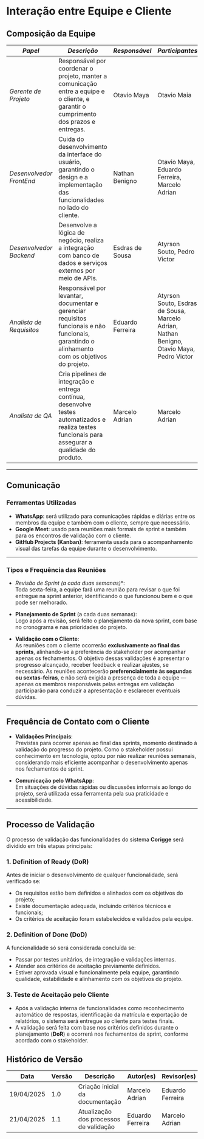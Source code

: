 # Interação entre Equipe e Cliente

## Composição da Equipe

| *Papel*                   | *Descrição*                                                                                                                                         | *Responsável*                        | *Participantes*                                 |
|----------------------------|---------------------------------------------------------------------------------------------------------------------------------------------------------|----------------------------------------|----------------------------------------------------|
| *Gerente de Projeto*     | Responsável por coordenar o projeto, manter a comunicação entre a equipe e o cliente, e garantir o cumprimento dos prazos e entregas.                 | Otavio Maya         | Otavio Maia                                                 |
| *Desenvolvedor FrontEnd* | Cuida do desenvolvimento da interface do usuário, garantindo o design e a implementação das funcionalidades no lado do cliente.                       | Nathan Benigno       | Otavio Maya, Eduardo Ferreira, Marcelo Adrian                     |
| *Desenvolvedor Backend*  | Desenvolve a lógica de negócio, realiza a integração com banco de dados e serviços externos por meio de APIs.                                          | Esdras de Sousa             | Atyrson Souto, Pedro Victor |
| *Analista de Requisitos* | Responsável por levantar, documentar e gerenciar requisitos funcionais e não funcionais, garantindo o alinhamento com os objetivos do projeto.         | Eduardo Ferreira            | Atyrson Souto, Esdras de Sousa, Marcelo Adrian, Nathan Benigno, Otavio Maya, Pedro Victor                    |
| *Analista de QA*         | Cria pipelines de integração e entrega contínua, desenvolve testes automatizados e realiza testes funcionais para assegurar a qualidade do produto.    | Marcelo Adrian      | Marcelo Adrian                                                  |

---

## Comunicação

### Ferramentas Utilizadas

-  **WhatsApp**: será utilizado para comunicações rápidas e diárias entre os membros da equipe e também com o cliente, sempre que necessário.  
-  **Google Meet**: usado para reuniões mais formais de sprint e também para os encontros de validação com o cliente.  
-  **GitHub Projects (Kanban)**: ferramenta usada para o acompanhamento visual das tarefas da equipe durante o desenvolvimento.

---

### Tipos e Frequência das Reuniões

-  **Revisão de Sprint* (a cada duas semanas)**:  
  Toda sexta-feira, a equipe fará uma reunião para revisar o que foi entregue na sprint anterior, identificando o que funcionou bem e o que pode ser melhorado.

-  **Planejamento de Sprint** (a cada duas semanas):  
  Logo após a revisão, será feito o planejamento da nova sprint, com base no cronograma e nas prioridades do projeto.

-  **Validação com o Cliente**:  
  As reuniões com o cliente ocorrerão **exclusivamente ao final das sprints**, alinhando-se à preferência do stakeholder por acompanhar apenas os fechamentos. 
  O objetivo dessas validações é apresentar o progresso alcançado, receber feedback e realizar ajustes, se necessário. As reuniões acontecerão **preferencialmente às segundas ou sextas-feiras**, e não será exigida a presença de toda a equipe — apenas os membros responsáveis pelas entregas em validação participarão para conduzir a apresentação e esclarecer eventuais dúvidas.

---

## Frequência de Contato com o Cliente

-  **Validações Principais**:  
  Previstas para ocorrer apenas ao final das sprints, momento destinado à validação do progresso do projeto. Como o stakeholder possui conhecimento em tecnologia, optou por não realizar reuniões semanais, considerando mais eficiente acompanhar o desenvolvimento apenas nos fechamentos de sprint.

-  **Comunicação pelo WhatsApp**:  
  Em situações de dúvidas rápidas ou discussões informais ao longo do projeto, será utilizada essa ferramenta pela sua praticidade e acessibilidade.

---

## Processo de Validação

O processo de validação das funcionalidades do sistema **Corigge** será dividido em três etapas principais:

### 1. **Definition of Ready (DoR)**

Antes de iniciar o desenvolvimento de qualquer funcionalidade, será verificado se:

- Os requisitos estão bem definidos e alinhados com os objetivos do projeto;
- Existe documentação adequada, incluindo critérios técnicos e funcionais;
- Os critérios de aceitação foram estabelecidos e validados pela equipe.


### 2. **Definition of Done (DoD)**

A funcionalidade só será considerada concluída se:

- Passar por testes unitários, de integração e validações internas.
- Atender aos critérios de aceitação previamente definidos.
- Estiver aprovada visual e funcionalmente pela equipe, garantindo qualidade, estabilidade e alinhamento com os objetivos do projeto.


### 3. **Teste de Aceitação pelo Cliente**

- Após a validação interna de funcionalidades como reconhecimento automático de respostas, identificação da matrícula e exportação de relatórios, o sistema será entregue ao cliente para testes finais.
- A validação será feita com base nos critérios definidos durante o planejamento (**DoR**) e ocorrerá nos fechamentos de sprint, conforme acordado com o stakeholder.


## Histórico de Versão

| Data       | Versão | Descrição                                                                 | Autor(es)         | Revisor(es)        |
|------------|--------|---------------------------------------------------------------------------|-------------------|--------------------|
| 19/04/2025 | 1.0    | Criação inicial da documentação                                           | Marcelo Adrian    | Eduardo Ferreira |
| 21/04/2025 | 1.1    | Atualização dos processos de validação                                          | Eduardo Ferreira    | Marcelo Adrian |